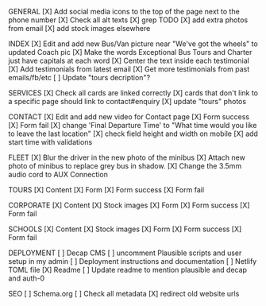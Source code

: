 GENERAL
[X] Add social media icons to the top of the page next to the phone number
[X] Check all alt texts
[X] grep TODO
[X] add extra photos from email
[X] add stock images elsewhere

INDEX
[X] Edit and add new Bus/Van picture near "We've got the wheels" to updated Coach pic
[X] Make the words Exceptional Bus Tours and Charter just have capitals at each word
[X] Center the text inside each testimonial
[X] Add testimonials from latest email
[X] Get more testimonials from past emails/fb/etc
[ ] Update "tours decription"?

SERVICES
[X] Check all cards are linked correctly
[X] cards that don't link to a specific page should link to contact#enquiry
[X] update "tours" photos

CONTACT
[X] Edit and add new video for Contact page
[X] Form success
[X] Form fail
[X] change 'Final Departure Time' to "What time would you like to leave the last location"
[X] check field height and width on mobile
[X] add start time with validations

FLEET
[X] Blur the driver in the new photo of the minibus
[X] Attach new photo of minibus to replace grey bus in shadow.
[X] Change the 3.5mm audio cord to AUX Connection

TOURS
[X] Content
[X] Form
[X] Form success
[X] Form fail

CORPORATE
[X] Content
[X] Stock images
[X] Form
[X] Form success
[X] Form fail

SCHOOLS
[X] Content
[X] Stock images
[X] Form
[X] Form success
[X] Form fail

DEPLOYMENT
[ ] Decap CMS
[ ] uncomment Plausible scripts and user setup in my admin
[ ] Deployment instructions and documentation
[ ] Netlify TOML file
[X] Readme
[ ] Update readme to mention plausible and decap and auth-0

SEO
[ ] Schema.org
[ ] Check all metadata
[X] redirect old website urls
